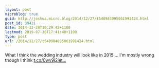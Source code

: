 ```yaml
---
layout: post
microblog: true
guid: http://joshua.micro.blog/2014/12/27/t548984095061991424.html
post_id: 39421
date: 2014-12-28T10:29:42+1100
lastmod: 2019-07-30T17:41:40+1100
type: post
url: /2014/12/27/t548984095061991424.html
---
```

What I think the wedding industry will look like in 2015 ... I'm mostly wrong though I think [t.co/0wv9j2iet...](http://t.co/0wv9j2ietr)
